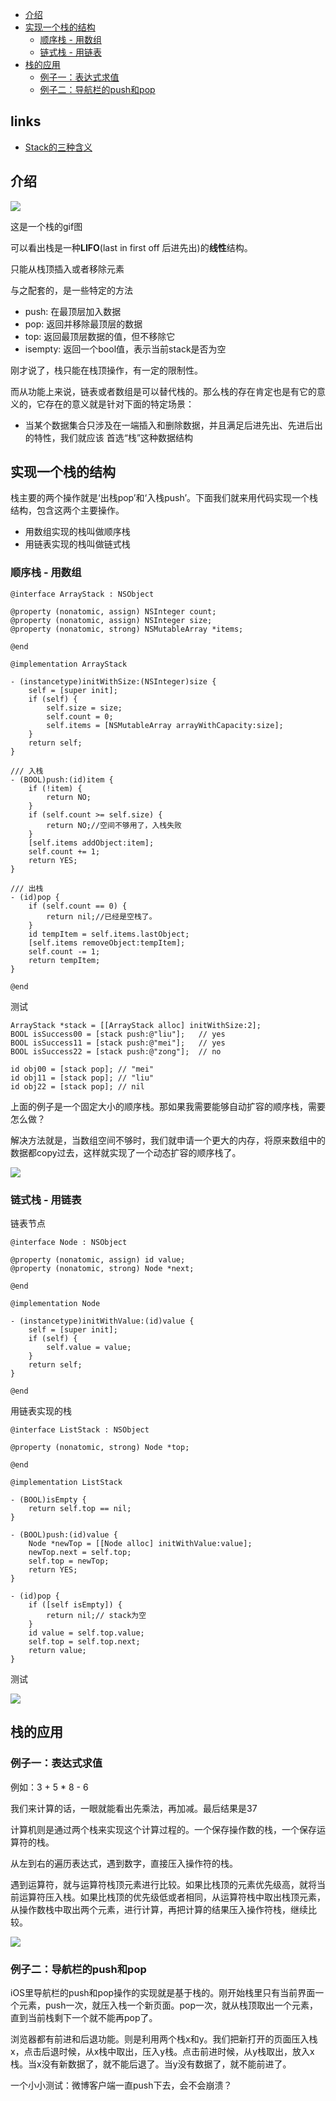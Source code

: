 - [介绍](#%E4%BB%8B%E7%BB%8D)
- [实现一个栈的结构](#%E5%AE%9E%E7%8E%B0%E4%B8%80%E4%B8%AA%E6%A0%88%E7%9A%84%E7%BB%93%E6%9E%84)
  - [顺序栈 - 用数组](#%E9%A1%BA%E5%BA%8F%E6%A0%88---%E7%94%A8%E6%95%B0%E7%BB%84)
  - [链式栈 - 用链表](#%E9%93%BE%E5%BC%8F%E6%A0%88---%E7%94%A8%E9%93%BE%E8%A1%A8)
- [栈的应用](#%E6%A0%88%E7%9A%84%E5%BA%94%E7%94%A8)
  - [例子一：表达式求值](#%E4%BE%8B%E5%AD%90%E4%B8%80%E8%A1%A8%E8%BE%BE%E5%BC%8F%E6%B1%82%E5%80%BC)
  - [例子二：导航栏的push和pop](#%E4%BE%8B%E5%AD%90%E4%BA%8C%E5%AF%BC%E8%88%AA%E6%A0%8F%E7%9A%84push%E5%92%8Cpop)
  
## links
+ [Stack的三种含义](http://www.ruanyifeng.com/blog/2013/11/stack.html)
## 介绍

![](https://diycode.b0.upaiyun.com/photo/2018/96b3ad3bce0f7a21ca229b78e490a9e7.gif)

这是一个栈的gif图

可以看出栈是一种**LIFO**(last in first off 后进先出)的**线性**结构。

只能从栈顶插入或者移除元素

与之配套的，是一些特定的方法

+ push: 在最顶层加入数据
+ pop: 返回并移除最顶层的数据
+ top: 返回最顶层数据的值，但不移除它
+ isempty: 返回一个bool值，表示当前stack是否为空

刚才说了，栈只能在栈顶操作，有一定的限制性。

而从功能上来说，链表或者数组是可以替代栈的。那么栈的存在肯定也是有它的意义的，它存在的意义就是针对下面的特定场景：
    
+ 当某个数据集合只涉及在一端插入和删除数据，并且满足后进先出、先进后出的特性，我们就应该 首选“栈”这种数据结构

## 实现一个栈的结构 

栈主要的两个操作就是‘出栈pop’和‘入栈push’。下面我们就来用代码实现一个栈结构，包含这两个主要操作。

+ 用数组实现的栈叫做顺序栈
+ 用链表实现的栈叫做链式栈

### 顺序栈 - 用数组


    @interface ArrayStack : NSObject

    @property (nonatomic, assign) NSInteger count;
    @property (nonatomic, assign) NSInteger size;
    @property (nonatomic, strong) NSMutableArray *items;

    @end

    @implementation ArrayStack

    - (instancetype)initWithSize:(NSInteger)size {
        self = [super init];
        if (self) {
            self.size = size;
            self.count = 0;
            self.items = [NSMutableArray arrayWithCapacity:size];
        }
        return self;
    }

    /// 入栈
    - (BOOL)push:(id)item {
        if (!item) {
            return NO;
        }
        if (self.count >= self.size) {
            return NO;//空间不够用了，入栈失败
        }
        [self.items addObject:item];
        self.count += 1;
        return YES;
    }

    /// 出栈
    - (id)pop {
        if (self.count == 0) {
            return nil;//已经是空栈了。
        }
        id tempItem = self.items.lastObject;
        [self.items removeObject:tempItem];
        self.count -= 1;
        return tempItem;
    }

    @end

测试

    ArrayStack *stack = [[ArrayStack alloc] initWithSize:2];
    BOOL isSuccess00 = [stack push:@"liu"];   // yes
    BOOL isSuccess11 = [stack push:@"mei"];   // yes
    BOOL isSuccess22 = [stack push:@"zong"];  // no
    
    id obj00 = [stack pop]; // "mei"
    id obj11 = [stack pop]; // "liu"
    id obj22 = [stack pop]; // nil

上面的例子是一个固定大小的顺序栈。那如果我需要能够自动扩容的顺序栈，需要怎么做？

解决方法就是，当数组空间不够时，我们就申请一个更大的内存，将原来数组中的数据都copy过去，这样就实现了一个动态扩容的顺序栈了。

![](http://ww1.sinaimg.cn/large/006hznE2ly1fybw1mrl2rj30s50kftik.jpg)

### 链式栈 - 用链表

链表节点

    @interface Node : NSObject

    @property (nonatomic, assign) id value;
    @property (nonatomic, strong) Node *next;

    @end

    @implementation Node

    - (instancetype)initWithValue:(id)value {
        self = [super init];
        if (self) {
            self.value = value;
        }
        return self;
    }

    @end

用链表实现的栈

    @interface ListStack : NSObject

    @property (nonatomic, strong) Node *top;

    @end

    @implementation ListStack

    - (BOOL)isEmpty {
        return self.top == nil;
    }

    - (BOOL)push:(id)value {
        Node *newTop = [[Node alloc] initWithValue:value];
        newTop.next = self.top;
        self.top = newTop;
        return YES;
    }

    - (id)pop {
        if ([self isEmpty]) {
            return nil;// stack为空
        }
        id value = self.top.value;
        self.top = self.top.next;
        return value;
    }

测试

![](http://ww1.sinaimg.cn/large/006hznE2ly1fyc3j1ngo2j30j90e90vl.jpg)

## 栈的应用

### 例子一：表达式求值

例如：3 + 5 * 8 - 6

我们来计算的话，一眼就能看出先乘法，再加减。最后结果是37

计算机则是通过两个栈来实现这个计算过程的。一个保存操作数的栈，一个保存运算符的栈。

从左到右的遍历表达式，遇到数字，直接压入操作符的栈。

遇到运算符，就与运算符栈顶元素进行比较。如果比栈顶的元素优先级高，就将当前运算符压入栈。如果比栈顶的优先级低或者相同，从运算符栈中取出栈顶元素，从操作数栈中取出两个元素，进行计算，再把计算的结果压入操作符栈，继续比较。

![](http://ww1.sinaimg.cn/large/006hznE2ly1fybwd6reiqj30qx0jhgtv.jpg)

### 例子二：导航栏的push和pop

iOS里导航栏的push和pop操作的实现就是基于栈的。刚开始栈里只有当前界面一个元素，push一次，就压入栈一个新页面。pop一次，就从栈顶取出一个元素，直到当前栈剩下一个就不能再pop了。

浏览器都有前进和后退功能。则是利用两个栈x和y。我们把新打开的页面压入栈x，点击后退时候，从x栈中取出，压入y栈。点击前进时候，从y栈取出，放入x栈。当x没有新数据了，就不能后退了。当y没有数据了，就不能前进了。

一个小小测试：微博客户端一直push下去，会不会崩溃？



